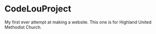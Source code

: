 # CodeLouProject
My first ever attempt at making a website. This one is for Highland United Methodist Church.

